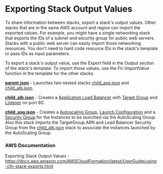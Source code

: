 # **Exporting Stack Output Values**

To share information between stacks, export a stack's output values. Other stacks that are in the same AWS account and region can import the exported values. For example, you might have a single networking stack that exports the IDs of a subnet and security group for public web servers. Stacks with a public web server can easily import those networking resources. You don't need to hard code resource IDs in the stack's template or pass IDs as input parameters.

To export a stack's output value, use the Export field in the Output section of the stack's template. To import those values, use the Fn::ImportValue function in the template for the other stacks.


**[parent.json](https://github.com/prshntattri1/CloudFormation/blob/master/Nested%20Stacks/using_export_import/parent.json)** - Launches two nested stacks [child_asg.json](https://github.com/prshntattri1/CloudFormation/blob/master/Nested%20Stacks/using_export_import/child_asg.json) and [child_alb.json](https://github.com/prshntattri1/CloudFormation/blob/master/Nested%20Stacks/using_export_import/child_alb.json).

**[child_alb.json](https://github.com/prshntattri1/CloudFormation/blob/master/Nested%20Stacks/using_export_import/child_alb.json)** - Creates a [Application Load Balancer](https://docs.aws.amazon.com/AWSCloudFormation/latest/UserGuide/aws-resource-elasticloadbalancingv2-loadbalancer.html) with [Target Group](https://docs.aws.amazon.com/AWSCloudFormation/latest/UserGuide/aws-resource-elasticloadbalancingv2-targetgroup.html) and [Listener](https://docs.aws.amazon.com/AWSCloudFormation/latest/UserGuide/aws-resource-elasticloadbalancingv2-listener.html) on port 80.

**[child_asg.json](https://github.com/prshntattri1/CloudFormation/blob/master/Nested%20Stacks/using_export_import/child_asg.json)** - Creates a [Autoscaling Group](https://docs.aws.amazon.com/AWSCloudFormation/latest/UserGuide/aws-properties-as-group.html), [Launch Configuration](https://docs.aws.amazon.com/AWSCloudFormation/latest/UserGuide/aws-properties-as-launchconfig.html) and a [Security Group](https://docs.aws.amazon.com/AWSCloudFormation/latest/UserGuide/aws-properties-ec2-security-group.html) for the Instances to be launched via the AutoScaling Group. Also this stack imports the TargetGroup ARN and Load Balancer Security Group from the [child_alb.json](https://github.com/prshntattri1/CloudFormation/blob/master/Nested%20Stacks/using_export_import/child_alb.json) stack to associate the instances launched by the AutoScaling Group.


### AWS Documentation
Exporting Stack Output Values - https://docs.aws.amazon.com/AWSCloudFormation/latest/UserGuide/using-cfn-stack-exports.html
